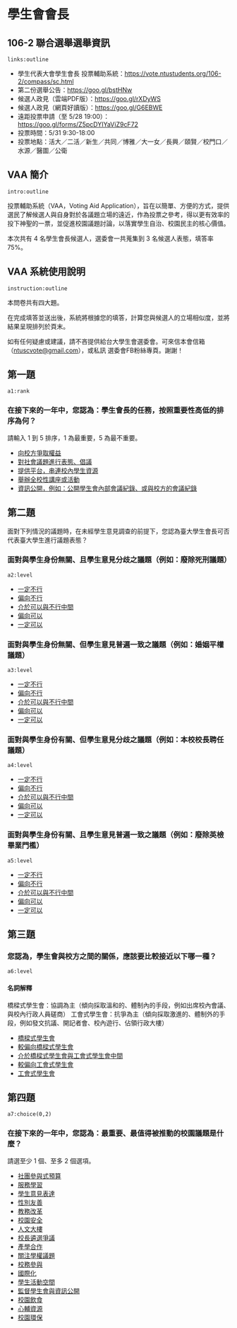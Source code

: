# 學生會會長

## 106-2 聯合選舉選舉資訊

`links:outline`

- 學生代表大會學生會長 投票輔助系統：https://vote.ntustudents.org/106-2/compass/sc.html
- 第二份選舉公告：https://goo.gl/bstHNw
- 候選人政見（雲端PDF版）：https://goo.gl/rXDyWS
- 候選人政見（網頁好讀版）：https://goo.gl/G6EBWE
- 遠距投票申請（至 5/28 19:00）：https://goo.gl/forms/Z5pcDYIYaViZ9cF72
- 投票時間：5/31 9:30-18:00
- 投票地點：活大／二活／新生／共同／博雅／大一女／長興／頤賢／校門口／水源／醫圖／公衛

## VAA 簡介

`intro:outline`

投票輔助系統（VAA，Voting Aid Application），旨在以簡單、方便的方式，提供選民了解候選人與自身對於各議題立場的遠近，作為投票之參考，得以更有效率的投下神聖的一票，並促進校園議題討論，以落實學生自治、校園民主的核心價值。

本次共有 4 名學生會長候選人，選委會一共蒐集到 3 名候選人表態，填答率 75%。

## VAA 系統使用說明

`instruction:outline`

本問卷共有四大題。

在完成填答並送出後，系統將根據您的填答，計算您與候選人的立場相似度，並將結果呈現排列於頁末。

如有任何疑慮或建議，請不吝提供給台大學生會選委會。可來信本會信箱（ntuscvote@gmail.com），或私訊 選委會FB粉絲專頁。謝謝！

## 第一題

`a1:rank`

### 在接下來的一年中，您認為：學生會長的任務，按照重要性高低的排序為何？

請輸入 1 到 5 排序，1 為最重要，5 為最不重要。

- [向校方爭取權益](A)
- [對社會議題進行表態、倡議](B)
- [提供平台，串連校內學生資源](C)
- [舉辦全校性講座或活動](D)
- [資訊公開，例如：公開學生會內部會議紀錄、或與校方的會議紀錄](E)

## 第二題

面對下列情況的議題時，在未經學生意見調查的前提下，您認為臺大學生會長可否代表臺大學生進行議題表態？

### 面對與學生身份無關、且學生意見分歧之議題（例如：廢除死刑議題）
`a2:level`

- [一定不行](-1)
- [偏向不行](-0.667)
- [介於可以與不行中間](0)
- [偏向可以](0.667)
- [一定可以](1)

### 面對與學生身份無關、但學生意見普遍一致之議題（例如：婚姻平權議題）
`a3:level`

- [一定不行](-1)
- [偏向不行](-0.667)
- [介於可以與不行中間](0)
- [偏向可以](0.667)
- [一定可以](1)

### 面對與學生身份有關、但學生意見分歧之議題（例如：本校校長聘任議題）
`a4:level`

- [一定不行](-1)
- [偏向不行](-0.667)
- [介於可以與不行中間](0)
- [偏向可以](0.667)
- [一定可以](1)

### 面對與學生身份有關、且學生意見普遍一致之議題（例如：廢除英檢畢業門檻）
`a5:level`

- [一定不行](-1)
- [偏向不行](-0.667)
- [介於可以與不行中間](0)
- [偏向可以](0.667)
- [一定可以](1)

## 第三題

### 您認為，學生會與校方之間的關係，應該要比較接近以下哪一種？
`a6:level`

#### 名詞解釋

橋樑式學生會：協調為主（傾向採取溫和的、體制內的手段，例如出席校內會議、與校內行政人員磋商）
工會式學生會：抗爭為主（傾向採取激進的、體制外的手段，例如發文抗議、開記者會、校內遊行、佔領行政大樓）

- [橋樑式學生會](-1)
- [較偏向橋樑式學生會](-0.667)
- [介於橋樑式學生會與工會式學生會中間](0)
- [較偏向工會式學生會](0.667)
- [工會式學生會](1)

## 第四題

`a7:choice(0,2)`

### 在接下來的一年中，您認為：最重要、最值得被推動的校園議題是什麼？

請選至少 1 個、至多 2 個選項。

- [社團參與式預算](A)
- [服務學習](B)
- [學生意見表達](C)
- [性別友善](D)
- [教務改革](E)
- [校園安全](F)
- [人文大樓](G)
- [校長遴選爭議](H)
- [產學合作](I)
- [關注學權議題](J)
- [校務參與](K)
- [國際化](L)
- [學生活動空間](M)
- [監督學生會與資訊公開](N)
- [校園飲食](O)
- [心輔資源](P)
- [校園環保](Q)
